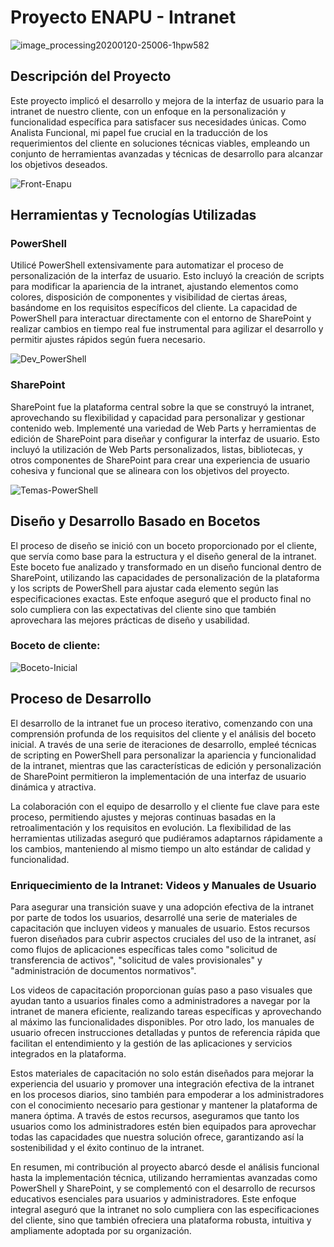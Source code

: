 # Proyecto ENAPU - Intranet

![image_processing20200120-25006-1hpw582](https://github.com/AngeloCastilloPerez/Proyecto---YAMAHA/assets/107339963/4998f65c-17a9-4b10-8d22-35b2e7901b46)

## Descripción del Proyecto
Este proyecto implicó el desarrollo y mejora de la interfaz de usuario para la intranet de nuestro cliente, con un enfoque en la personalización y funcionalidad específica para satisfacer sus necesidades únicas. Como Analista Funcional, mi papel fue crucial en la traducción de los requerimientos del cliente en soluciones técnicas viables, empleando un conjunto de herramientas avanzadas y técnicas de desarrollo para alcanzar los objetivos deseados.

![Front-Enapu](https://github.com/AngeloCastilloPerez/Proyecto---YAMAHA/assets/107339963/f1895054-9602-436d-b093-3c10e8821258)

## Herramientas y Tecnologías Utilizadas

### PowerShell
Utilicé PowerShell extensivamente para automatizar el proceso de personalización de la interfaz de usuario. Esto incluyó la creación de scripts para modificar la apariencia de la intranet, ajustando elementos como colores, disposición de componentes y visibilidad de ciertas áreas, basándome en los requisitos específicos del cliente. La capacidad de PowerShell para interactuar directamente con el entorno de SharePoint y realizar cambios en tiempo real fue instrumental para agilizar el desarrollo y permitir ajustes rápidos según fuera necesario.

![Dev_PowerShell](https://github.com/AngeloCastilloPerez/Proyecto---YAMAHA/assets/107339963/d32a0424-dc30-47b9-ba06-34c1dfae3b79)

### SharePoint
SharePoint fue la plataforma central sobre la que se construyó la intranet, aprovechando su flexibilidad y capacidad para personalizar y gestionar contenido web. Implementé una variedad de Web Parts y herramientas de edición de SharePoint para diseñar y configurar la interfaz de usuario. Esto incluyó la utilización de Web Parts personalizados, listas, bibliotecas, y otros componentes de SharePoint para crear una experiencia de usuario cohesiva y funcional que se alineara con los objetivos del proyecto.

![Temas-PowerShell](https://github.com/AngeloCastilloPerez/Proyecto---YAMAHA/assets/107339963/8525bd82-fd90-40e3-b576-0dc2b7488309)

## Diseño y Desarrollo Basado en Bocetos
El proceso de diseño se inició con un boceto proporcionado por el cliente, que servía como base para la estructura y el diseño general de la intranet. Este boceto fue analizado y transformado en un diseño funcional dentro de SharePoint, utilizando las capacidades de personalización de la plataforma y los scripts de PowerShell para ajustar cada elemento según las especificaciones exactas. Este enfoque aseguró que el producto final no solo cumpliera con las expectativas del cliente sino que también aprovechara las mejores prácticas de diseño y usabilidad.

### Boceto de cliente:

![Boceto-Inicial](https://github.com/AngeloCastilloPerez/Proyecto---YAMAHA/assets/107339963/4e7cde30-3148-40e4-b17c-b8f746dc80d0)

## Proceso de Desarrollo
El desarrollo de la intranet fue un proceso iterativo, comenzando con una comprensión profunda de los requisitos del cliente y el análisis del boceto inicial. A través de una serie de iteraciones de desarrollo, empleé técnicas de scripting en PowerShell para personalizar la apariencia y funcionalidad de la intranet, mientras que las características de edición y personalización de SharePoint permitieron la implementación de una interfaz de usuario dinámica y atractiva.

La colaboración con el equipo de desarrollo y el cliente fue clave para este proceso, permitiendo ajustes y mejoras continuas basadas en la retroalimentación y los requisitos en evolución. La flexibilidad de las herramientas utilizadas aseguró que pudiéramos adaptarnos rápidamente a los cambios, manteniendo al mismo tiempo un alto estándar de calidad y funcionalidad.

### **Enriquecimiento de la Intranet: Videos y Manuales de Usuario**

Para asegurar una transición suave y una adopción efectiva de la intranet por parte de todos los usuarios, desarrollé una serie de materiales de capacitación que incluyen videos y manuales de usuario. Estos recursos fueron diseñados para cubrir aspectos cruciales del uso de la intranet, así como flujos de aplicaciones específicas tales como "solicitud de transferencia de activos", "solicitud de vales provisionales" y "administración de documentos normativos".

Los videos de capacitación proporcionan guías paso a paso visuales que ayudan tanto a usuarios finales como a administradores a navegar por la intranet de manera eficiente, realizando tareas específicas y aprovechando al máximo las funcionalidades disponibles. Por otro lado, los manuales de usuario ofrecen instrucciones detalladas y puntos de referencia rápida que facilitan el entendimiento y la gestión de las aplicaciones y servicios integrados en la plataforma.

Estos materiales de capacitación no solo están diseñados para mejorar la experiencia del usuario y promover una integración efectiva de la intranet en los procesos diarios, sino también para empoderar a los administradores con el conocimiento necesario para gestionar y mantener la plataforma de manera óptima. A través de estos recursos, aseguramos que tanto los usuarios como los administradores estén bien equipados para aprovechar todas las capacidades que nuestra solución ofrece, garantizando así la sostenibilidad y el éxito continuo de la intranet.

En resumen, mi contribución al proyecto abarcó desde el análisis funcional hasta la implementación técnica, utilizando herramientas avanzadas como PowerShell y SharePoint, y se complementó con el desarrollo de recursos educativos esenciales para usuarios y administradores. Este enfoque integral aseguró que la intranet no solo cumpliera con las especificaciones del cliente, sino que también ofreciera una plataforma robusta, intuitiva y ampliamente adoptada por su organización.
